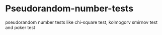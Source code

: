 # Pseudorandom-number-tests
pseudorandom number tests like chi-square test, kolmogorv smirnov test and poker test
